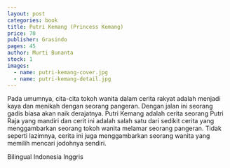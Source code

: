 ```yaml
---
layout: post
categories: book
title: Putri Kemang (Princess Kemang)
price: 70
publisher: Grasindo
pages: 45
author: Murti Bunanta
stock: 1
images:
  - name: putri-kemang-cover.jpg
  - name: putri-kemang-detail.jpg
---
```


Pada umumnya, cita-cita tokoh wanita dalam cerita rakyat adalah menjadi kaya dan menikah dengan seorang pangeran. Dengan jalan ini seorang gadis biasa akan naik derajatnya. Putri Kemang adalah cerita seorang Putri Raja yang mandiri dan cerit ini adalah salah satu dari sedikit cerita yang menggambarkan seorang tokoh wanita melamar seorang pangeran. Tidak seperti lazimnya, cerita ini juga menggambarkan seorang wanita yang memilih mencari jodohnya sendiri.

Bilingual Indonesia Inggris